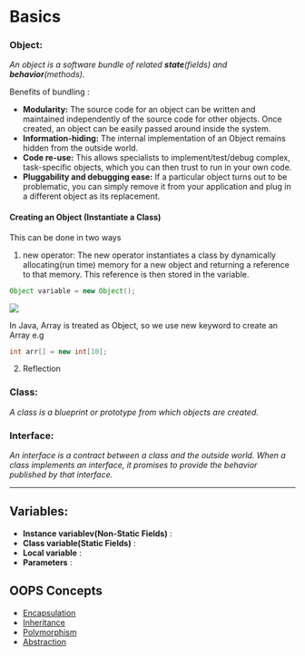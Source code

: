 # Basics

### Object: 
*An object is a software bundle of related **state**(fields) and **behavior**(methods).*

Benefits of bundling :
- **Modularity:** The source code for an object can be written and maintained independently of the source code for other objects. Once created, an object can be easily passed around inside the system.
- **Information-hiding:** The internal implementation of an Object remains hidden from the outside world.
- **Code re-use:** This allows specialists to implement/test/debug complex, task-specific objects, which you can then trust to run in your own code.
- **Pluggability and debugging ease:** If a particular object turns out to be problematic, you can simply remove it from your application and plug in a different object as its replacement. 

#### Creating an Object (Instantiate a Class)
This can be done in two ways 
1.  new operator: The new operator instantiates a class by dynamically allocating(run time) memory for a new object and returning a reference to that memory. This reference is then stored in the variable.
```java 
Object variable = new Object();
```
![](https://docs.oracle.com/javase/tutorial/figures/java/objects-oneRef.gif)


In Java, Array is treated as Object, so we use new keyword to create an Array e.g 
```java 
int arr[] = new int[10];
```
2. Reflection



### Class: 
*A class is a blueprint or prototype from which objects are created.*

### Interface:
*An interface is a contract between a class and the outside world. When a class implements an interface, it promises to provide the behavior published by that interface.*

---

## Variables:

- **Instance variablev(Non-Static Fields)** : 
- **Class variable(Static Fields)** :
- **Local variable** :
- **Parameters** : 


## OOPS Concepts
- [Encapsulation]()
- [Inheritance]()
- [Polymorphism]()
- [Abstraction](#some-heading)

